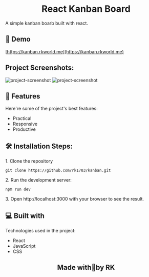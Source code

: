 <h1 align="center" id="title">React Kanban Board</h1>

<p id="description">A simple kanban boarb built with react.</p>

<h2>🚀 Demo</h2>

[https://kanban.rkworld.me](https://kanban.rkworld.me)

<h2>Project Screenshots:</h2>

<img src="https://i.postimg.cc/vTSGSyD3/display.png" alt="project-screenshot">

<img src="https://i.postimg.cc/cJN0zX4y/full-ui.png" alt="project-screenshot">

<h2>🧐 Features</h2>

Here're some of the project's best features:

*   Practical
*   Responsive
*   Productive

<h2>🛠️ Installation Steps:</h2>

<p>1. Clone the repository</p>

``
git clone https://github.com/rk1703/kanban.git 
``

<p>2. Run the development server:</p>

``
npm run dev
``

<p>3. Open http://localhost:3000 with your browser to see the result.</p>

  
  
<h2>💻 Built with</h2>

Technologies used in the project:

*   React
*   JavaScript
*   CSS

<h2 align="center">Made with💖by RK</h2>